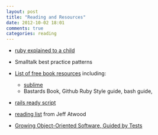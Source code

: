 ```yaml
---
layout: post
title: "Reading and Resources"
date: 2012-10-02 18:01
comments: true
categories: reading
---
```


- [ruby explained to a child](http://ruby4kids.com/ruby4kids/public/web_page/1)

- Smalltalk best practice patterns

- [List of free book resources](http://www.coderheya.com/) including:
  
  - [sublime](https://tutsplus.com/course/improve-workflow-in-sublime-text-2/)
  - Bastards Book, Github Ruby Style guide, bash guide, 

- [rails ready script](https://github.com/joshfng/railsready)

- [reading list](http://www.codinghorror.com/blog/2004/02/recommended-reading-for-developers.html) from Jeff Atwood

- [Growing Object-Oriented Software, Guided by Tests](http://www.amazon.com/Growing-Object-Oriented-Software-Guided-Tests/dp/0321503627)